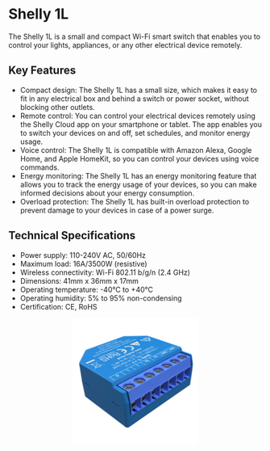 
# Shelly 1L

The Shelly 1L is a small and compact Wi-Fi smart switch that enables you to control your lights, appliances, or any other electrical device remotely.

## Key Features

- Compact design: The Shelly 1L has a small size, which makes it easy to fit in any electrical box and behind a switch or power socket, without blocking other outlets.
- Remote control: You can control your electrical devices remotely using the Shelly Cloud app on your smartphone or tablet. The app enables you to switch your devices on and off, set schedules, and monitor energy usage.
- Voice control: The Shelly 1L is compatible with Amazon Alexa, Google Home, and Apple HomeKit, so you can control your devices using voice commands.
- Energy monitoring: The Shelly 1L has an energy monitoring feature that allows you to track the energy usage of your devices, so you can make informed decisions about your energy consumption.
- Overload protection: The Shelly 1L has built-in overload protection to prevent damage to your devices in case of a power surge.

## Technical Specifications

- Power supply: 110-240V AC, 50/60Hz
- Maximum load: 16A/3500W (resistive)
- Wireless connectivity: Wi-Fi 802.11 b/g/n (2.4 GHz)
- Dimensions: 41mm x 36mm x 17mm
- Operating temperature: -40°C to +40°C
- Operating humidity: 5% to 95% non-condensing
- Certification: CE, RoHS

<p align="center">
  <img src="/plugins/shelly-1l/assets/shelly-1l.png" onerror="this.src='https://marketplace.thinger.io/plugins/shelly-1l/assets/shelly-1l.png';this.onerror='';" alt="Shelly 1L picture" width="250">
</p>
